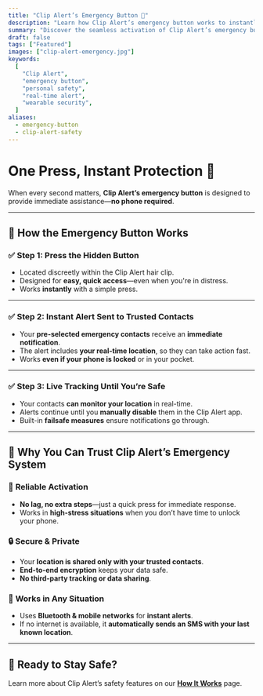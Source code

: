 ```yaml
---
title: "Clip Alert’s Emergency Button 🚨"
description: "Learn how Clip Alert’s emergency button works to instantly notify your trusted contacts and ensure your safety in critical situations."
summary: "Discover the seamless activation of Clip Alert’s emergency button and how it quickly alerts your contacts when you need help."
draft: false
tags: ["Featured"]
images: ["clip-alert-emergency.jpg"]
keywords:
  [
    "Clip Alert",
    "emergency button",
    "personal safety",
    "real-time alert",
    "wearable security",
  ]
aliases:
  - emergency-button
  - clip-alert-safety
---
```


# One Press, Instant Protection 🚨

When every second matters, **Clip Alert’s emergency button** is designed to provide immediate assistance—**no phone required**.

---

## 🔴 How the Emergency Button Works

### ✅ **Step 1: Press the Hidden Button**

- Located discreetly within the Clip Alert hair clip.
- Designed for **easy, quick access**—even when you're in distress.
- Works **instantly** with a simple press.

---

### ✅ **Step 2: Instant Alert Sent to Trusted Contacts**

- Your **pre-selected emergency contacts** receive an **immediate notification**.
- The alert includes **your real-time location**, so they can take action fast.
- Works **even if your phone is locked** or in your pocket.

---

### ✅ **Step 3: Live Tracking Until You’re Safe**

- Your contacts **can monitor your location** in real-time.
- Alerts continue until you **manually disable** them in the Clip Alert app.
- Built-in **failsafe measures** ensure notifications go through.

---

## 🔐 Why You Can Trust Clip Alert’s Emergency System

### 🚀 **Reliable Activation**

- **No lag, no extra steps**—just a quick press for immediate response.
- Works in **high-stress situations** when you don’t have time to unlock your phone.

### 🔒 **Secure & Private**

- Your **location is shared only with your trusted contacts**.
- **End-to-end encryption** keeps your data safe.
- **No third-party tracking or data sharing**.

### 📶 **Works in Any Situation**

- Uses **Bluetooth & mobile networks** for **instant alerts**.
- If no internet is available, it **automatically sends an SMS with your last known location**.

---

## 🔎 Ready to Stay Safe?

Learn more about Clip Alert’s safety features on our **[How It Works](#)** page.
